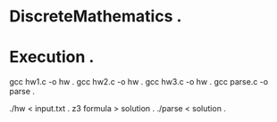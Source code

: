 # DiscreteMathematics . 

# Execution . 
gcc hw1.c -o hw . 
gcc hw2.c -o hw . 
gcc hw3.c -o hw . 
gcc parse.c -o parse . 

./hw < input.txt . 
z3 formula > solution . 
./parse < solution . 

